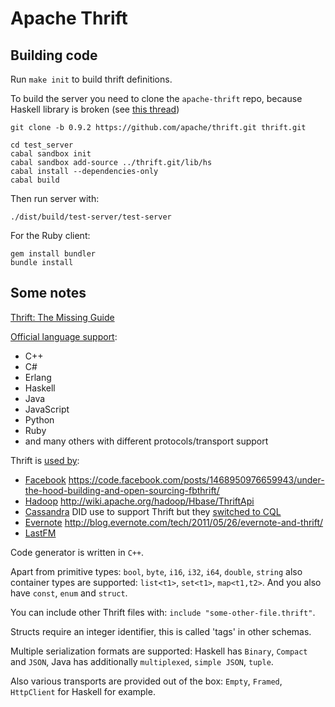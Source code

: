 # Apache Thrift

## Building code
Run `make init` to build thrift definitions.

To build the server you need to clone the `apache-thrift` repo, because Haskell library is broken
(see [this thread](http://webmail.dev411.com/t/thrift/dev/152jpq1hpm/jira-created-thrift-3003-missing-license-file-prevents-package-from-being-installed))
```
git clone -b 0.9.2 https://github.com/apache/thrift.git thrift.git

cd test_server
cabal sandbox init
cabal sandbox add-source ../thrift.git/lib/hs
cabal install --dependencies-only
cabal build
```

Then run server with:
```
./dist/build/test-server/test-server
```

For the Ruby client:
```
gem install bundler
bundle install
```

## Some notes

[Thrift: The Missing Guide](http://diwakergupta.github.io/thrift-missing-guide/)

[Official language support](http://wiki.apache.org/thrift/LibraryFeatures?action=show&redirect=LanguageSupport):
- C++
- C#
- Erlang
- Haskell
- Java
- JavaScript
- Python
- Ruby
- and many others with different protocols/transport support

Thrift is [used by](http://wiki.apache.org/thrift/PoweredBy):
- [Facebook](http://www.facebook.com) https://code.facebook.com/posts/1468950976659943/under-the-hood-building-and-open-sourcing-fbthrift/
- [Hadoop](https://hadoop.apache.org/) http://wiki.apache.org/hadoop/Hbase/ThriftApi
- [Cassandra](http://cassandra.apache.org/) DID use to support Thrift but they
  [switched to CQL](http://planetcassandra.org/making-the-change-from-thrift-to-cql/)
- [Evernote](https://evernote.com/) http://blog.evernote.com/tech/2011/05/26/evernote-and-thrift/
- [LastFM](http://www.last.fm/)

Code generator is written in `C++`.

Apart from primitive types: `bool`, `byte`, `i16`, `i32`, `i64`, `double`, `string` also
container types are supported: `list<t1>`, `set<t1>`, `map<t1,t2>`. And you also have
`const`, `enum` and `struct`.

You can include other Thrift files with: `include "some-other-file.thrift"`.

Structs require an integer identifier, this is called 'tags' in other schemas.

Multiple serialization formats are supported: Haskell has `Binary`, `Compact` and `JSON`,
Java has additionally `multiplexed`, `simple JSON`, `tuple`.

Also various transports are provided out of the box: `Empty`, `Framed`, `HttpClient` for
Haskell for example.
